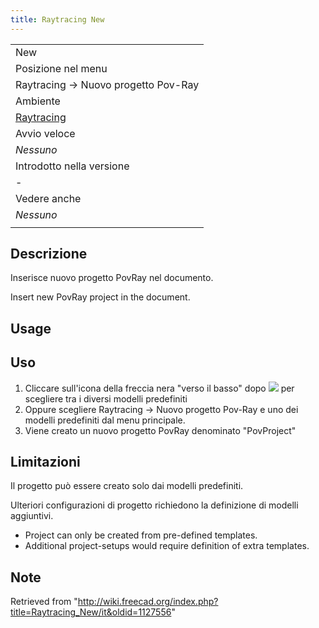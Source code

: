 ```yaml
---
title: Raytracing New
---
```

|  |
| --- |
| New |
| Posizione nel menu |
| Raytracing → Nuovo progetto Pov-Ray‏‎ |
| Ambiente |
| [Raytracing](/Raytracing_Workbench/it "Raytracing Workbench/it") |
| Avvio veloce |
| *Nessuno* |
| Introdotto nella versione |
| - |
| Vedere anche |
| *Nessuno* |
|  |

## Descrizione

Inserisce nuovo progetto PovRay nel documento.

Insert new PovRay project in the document.

## Usage

## Uso

1. Cliccare sull'icona della freccia nera "verso il basso" dopo ![](/images/Raytracing_New.png) per scegliere tra i diversi modelli predefiniti
2. Oppure scegliere  Raytracing →  Nuovo progetto Pov-Ray e uno dei modelli predefiniti dal menu principale.
3. Viene creato un nuovo progetto PovRay denominato "PovProject"

## Limitazioni

Il progetto può essere creato solo dai modelli predefiniti.
  
Ulteriori configurazioni di progetto richiedono la definizione di modelli aggiuntivi.

* Project can only be created from pre-defined templates.
* Additional project-setups would require definition of extra templates.

## Note

Retrieved from "<http://wiki.freecad.org/index.php?title=Raytracing_New/it&oldid=1127556>"